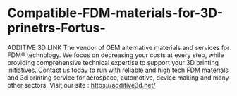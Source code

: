 # Compatible-FDM-materials-for-3D-prinetrs-Fortus-
ADDITIVE 3D LINK The vendor of OEM alternative materials and services for FDM® technology. We focus on decreasing your costs at every step, while providing comprehensive technical expertise to support your 3D printing initiatives. Contact us today to run with reliable and high tech FDM materials and 3d printing service for aerospace, automotive, device making and many other sectors. Visit our site : https://additive3d.net/
